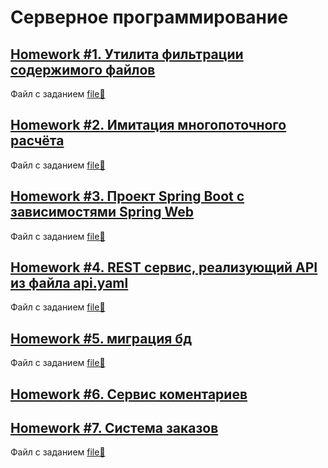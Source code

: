 # Серверное программирование

## [Homework #1. Утилита фильтрации содержимого файлов](/fileFiltering/)
Файл с заданием [file📗](/misc/homework1.pdf)

## [Homework #2. Имитация многопоточного расчёта](/Threads/)
Файл с заданием [file📗](/misc/homework2.pdf)

## [Homework #3. Проект Spring Boot с зависимостями Spring Web](/appWithHtml/)
Файл с заданием [file📗](/misc/homework3.pdf)

## [Homework #4. REST сервис, реализующий API из файла api.yaml](/petstore/)
Файл с заданием [file📗](/misc/homework4.pdf)

## [Homework #5. миграция бд](/petstoreWithDB/)
Файл с заданием [file📗](/misc/homework5.pdf)

## [Homework #6. Сервис коментариев](/spring-server-generated/)

## [Homework #7. Система заказов](/Customer/)
Файл с заданием [file📗](/misc/homework7.pdf)